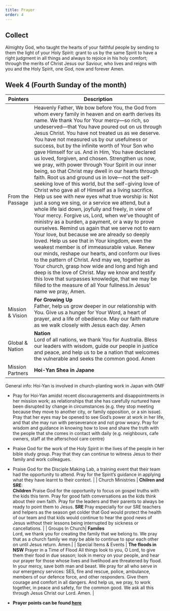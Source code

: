 ```yaml
---
title: Prayer
order: 4
---
```


## Collect
Almighty God, who taught the hearts of your faithful people by sending to them the light of your Holy Spirit: grant to us by the same Spirit to have a right judgment in all things and always to rejoice in his holy comfort; through the merits of Christ Jesus our Saviour, who lives and reigns with you and the Holy Spirit, one God, now and forever Amen.


## Week 4 (Fourth Sunday of the month)

| Pointers | Description |
| --- | --- |
| From the Passage | Heavenly Father, We bow before You, the God from whom every family in heaven and on earth derives its name. We thank You for Your mercy—so rich, so undeserved—that You have poured out on us through Jesus Christ. You have not treated us as we deserve. You have not measured us by our usefulness or success, but by the infinite worth of Your Son who gave Himself for us. And in Him, You have declared us loved, forgiven, and chosen. Strengthen us now, we pray, with power through Your Spirit in our inner being, so that Christ may dwell in our hearts through faith. Root us and ground us in love—not the self-seeking love of this world, but the self-giving love of Christ who gave all of Himself as a living sacrifice. Help us see with new eyes what true worship is: Not just a song we sing, or a service we attend, but a whole life laid down, joyfully and freely, in view of Your mercy. Forgive us, Lord, when we’ve thought of ministry as a burden, a payment, or a way to prove ourselves. Remind us again that we serve not to earn Your love, but because we are already so deeply loved. Help us see that in Your kingdom, even the weakest member is of immeasurable value. Renew our minds, reshape our hearts, and conform our lives to the pattern of Christ. And may we, together as Your church, grasp how wide and long and high and deep is the love of Christ. May we know and testify this love that surpasses knowledge, that we may be filled to the measure of all Your fullness.In Jesus' name we pray, Amen. |
| Mission & Vision | **For Growing Up**<br>Father, help us grow deeper in our relationship with You. Give us a hunger for Your Word, a heart of prayer, and a life of obedience. May our faith mature as we walk closely with Jesus each day. Amen | 
| Global & Nation | **Nation**<br>Lord of all nations, we thank You for Australia. Bless our leaders with wisdom, guide our people in justice and peace, and help us to be a nation that welcomes the vulnerable and seeks the common good. Amen |
| Mission Partners  | **Hoi-Yan Shea in Japane**<br>
General info: Hoi-Yan is involved in church-planting work in Japan with OMF
- Pray for Hoi-Yan amidst recent discouragements and disappointments in her mission work; as relationships that she has carefully nurtured have been disrupted by change in circumstances (e.g. they stop meeting because they move to another city, or family opposition, or a sin issue). Pray that her eyes may be opened to see God’s power at work in her life, and that she may run with perseverance and not grow weary. Pray for wisdom and guidance in knowing how to love and share the truth with the people that she comes in contact with daily (e.g. neighbours, cafe owners, staff at the afterschool care centre) 
- Praise God for the work of the Holy Spirit in the lives of the people in her bible study group. Pray that they can continue to witness Jesus to their family and work colleagues. 
- Praise God for the Disciple Making Lab, a training event that their team had the opportunity to attend. Pray for the Spirit’s guidance in applying what they have learnt to their context. |
| Church Ministries | **Chilren and SRE**:<br>
**Children**
Praise God for the opportunity to focus on gospel truths with the kids this term. Pray for good faith conversations as the kids think about their own faith. Pray for the leaders and their parents to always be ready to point them to Jesus. 
**SRE**
Pray especially for our SRE teachers and helpers as the season get colder that God would protect the health of our team and that kids would continue to hear the good news of Jesus without their lessons being interrupted by sickness or cancellations. |
| Groups In Church| **Familes**<br>Lord, we thank you for creating the family that we belong to. We pray that as a church family we may be able to continue to spur each other on until Jesus return. Amen.|
| Special Items & Events | **The floods in NSW**
Prayer in a Time of Flood All things look to you, O Lord, to give them their food in due season; look in mercy on your people, and hear our prayer for those whose lives and livelihood are threatened by flood. In your mercy, save both man and beast. We pray for all who serve in our emergency services: SES, fire and rescue, police, ambulance, members of our defence force, and other responders. Give them courage and comfort in all dangers. And help us, we pray, to work together, in peace and safety, for the common good. We ask all this through Jesus Christ our Lord. Amen. |


- **Prayer points can be found [here](https://stgeorgeshurstville.org.au/prayer)**
